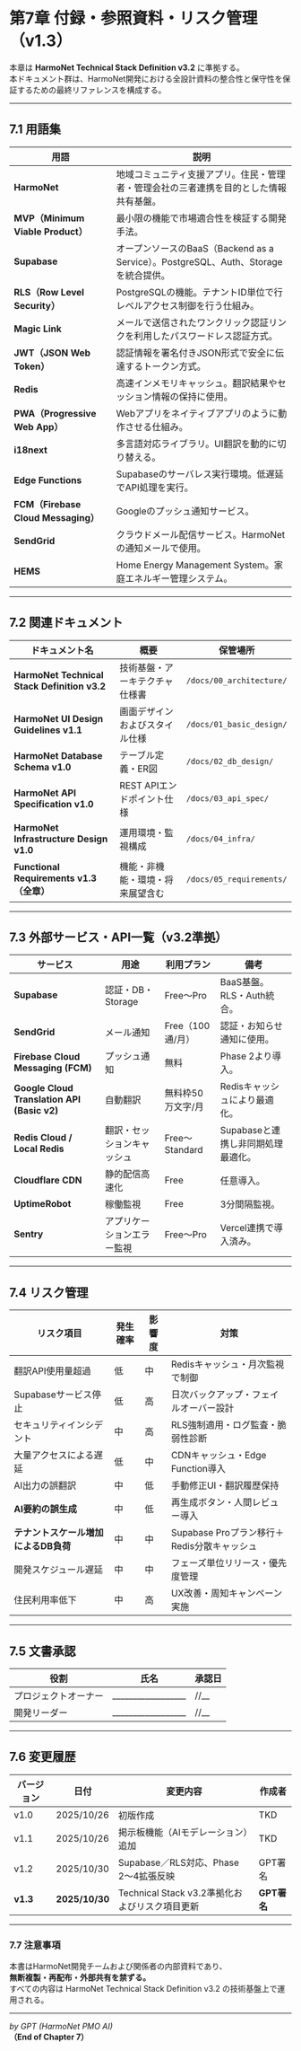 # 第7章 付録・参照資料・リスク管理（v1.3）

本章は **HarmoNet Technical Stack Definition v3.2** に準拠する。  
本ドキュメント群は、HarmoNet開発における全設計資料の整合性と保守性を保証するための最終リファレンスを構成する。

---

## 7.1 用語集

| 用語 | 説明 |
|------|------|
| **HarmoNet** | 地域コミュニティ支援アプリ。住民・管理者・管理会社の三者連携を目的とした情報共有基盤。 |
| **MVP（Minimum Viable Product）** | 最小限の機能で市場適合性を検証する開発手法。 |
| **Supabase** | オープンソースのBaaS（Backend as a Service）。PostgreSQL、Auth、Storageを統合提供。 |
| **RLS（Row Level Security）** | PostgreSQLの機能。テナントID単位で行レベルアクセス制御を行う仕組み。 |
| **Magic Link** | メールで送信されたワンクリック認証リンクを利用したパスワードレス認証方式。 |
| **JWT（JSON Web Token）** | 認証情報を署名付きJSON形式で安全に伝達するトークン方式。 |
| **Redis** | 高速インメモリキャッシュ。翻訳結果やセッション情報の保持に使用。 |
| **PWA（Progressive Web App）** | Webアプリをネイティブアプリのように動作させる仕組み。 |
| **i18next** | 多言語対応ライブラリ。UI翻訳を動的に切り替える。 |
| **Edge Functions** | Supabaseのサーバレス実行環境。低遅延でAPI処理を実行。 |
| **FCM（Firebase Cloud Messaging）** | Googleのプッシュ通知サービス。 |
| **SendGrid** | クラウドメール配信サービス。HarmoNetの通知メールで使用。 |
| **HEMS** | Home Energy Management System。家庭エネルギー管理システム。 |

---

## 7.2 関連ドキュメント

| ドキュメント名 | 概要 | 保管場所 |
|----------------|------|-----------|
| **HarmoNet Technical Stack Definition v3.2** | 技術基盤・アーキテクチャ仕様書 | `/docs/00_architecture/` |
| **HarmoNet UI Design Guidelines v1.1** | 画面デザインおよびスタイル仕様 | `/docs/01_basic_design/` |
| **HarmoNet Database Schema v1.0** | テーブル定義・ER図 | `/docs/02_db_design/` |
| **HarmoNet API Specification v1.0** | REST APIエンドポイント仕様 | `/docs/03_api_spec/` |
| **HarmoNet Infrastructure Design v1.0** | 運用環境・監視構成 | `/docs/04_infra/` |
| **Functional Requirements v1.3（全章）** | 機能・非機能・環境・将来展望含む | `/docs/05_requirements/` |

---

## 7.3 外部サービス・API一覧（v3.2準拠）

| サービス | 用途 | 利用プラン | 備考 |
|-----------|------|--------------|------|
| **Supabase** | 認証・DB・Storage | Free〜Pro | BaaS基盤。RLS・Auth統合。 |
| **SendGrid** | メール通知 | Free（100通/月） | 認証・お知らせ通知に使用。 |
| **Firebase Cloud Messaging (FCM)** | プッシュ通知 | 無料 | Phase 2より導入。 |
| **Google Cloud Translation API (Basic v2)** | 自動翻訳 | 無料枠50万文字/月 | Redisキャッシュにより最適化。 |
| **Redis Cloud / Local Redis** | 翻訳・セッションキャッシュ | Free〜Standard | Supabaseと連携し非同期処理最適化。 |
| **Cloudflare CDN** | 静的配信高速化 | Free | 任意導入。 |
| **UptimeRobot** | 稼働監視 | Free | 3分間隔監視。 |
| **Sentry** | アプリケーションエラー監視 | Free〜Pro | Vercel連携で導入済み。 |

---

## 7.4 リスク管理

| リスク項目 | 発生確率 | 影響度 | 対策 |
|-------------|-----------|---------|------|
| 翻訳API使用量超過 | 低 | 中 | Redisキャッシュ・月次監視で制御 |
| Supabaseサービス停止 | 低 | 高 | 日次バックアップ・フェイルオーバー設計 |
| セキュリティインシデント | 中 | 高 | RLS強制適用・ログ監査・脆弱性診断 |
| 大量アクセスによる遅延 | 低 | 中 | CDNキャッシュ・Edge Function導入 |
| AI出力の誤翻訳 | 中 | 低 | 手動修正UI・翻訳履歴保持 |
| **AI要約の誤生成** | 中 | 低 | 再生成ボタン・人間レビュー導入 |
| **テナントスケール増加によるDB負荷** | 中 | 中 | Supabase Proプラン移行＋Redis分散キャッシュ |
| 開発スケジュール遅延 | 中 | 中 | フェーズ単位リリース・優先度管理 |
| 住民利用率低下 | 中 | 高 | UX改善・周知キャンペーン実施 |

---

## 7.5 文書承認

| 役割 | 氏名 | 承認日 |
|------|------|--------|
| プロジェクトオーナー | __________________ | //__ |
| 開発リーダー | __________________ | //__ |

---

## 7.6 変更履歴

| バージョン | 日付 | 変更内容 | 作成者 |
|-------------|------|-----------|---------|
| v1.0 | 2025/10/26 | 初版作成 | TKD |
| v1.1 | 2025/10/26 | 掲示板機能（AIモデレーション）追加 | TKD |
| v1.2 | 2025/10/30 | Supabase／RLS対応、Phase 2〜4拡張反映 | GPT署名 |
| **v1.3** | **2025/10/30** | Technical Stack v3.2準拠化およびリスク項目更新 | **GPT署名** |

---

### 7.7 注意事項
本書はHarmoNet開発チームおよび関係者の内部資料であり、  
**無断複製・再配布・外部共有を禁ずる。**  
すべての内容は HarmoNet Technical Stack Definition v3.2 の技術基盤上で運用される。

---

*by GPT (HarmoNet PMO AI)*  
**（End of Chapter 7）**
